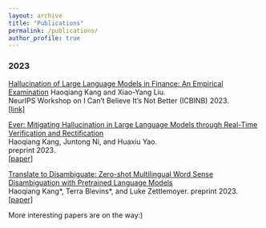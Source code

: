 ```yaml
---
layout: archive
title: "Publications"
permalink: /publications/
author_profile: true
---
```


### 2023

[Hallucination of Large Language Models in Finance: An Empirical Examination](https://neurips.cc/virtual/2023/76519) Haoqiang Kang and Xiao-Yang Liu. \
NeurIPS Workshop on I Can’t Believe It’s Not Better (ICBINB) 2023. \
[[link]](https://neurips.cc/virtual/2023/76519)

[<span class="small-caps">Ever</span>: Mitigating Hallucination in Large Language Models through Real-Time Verification and Rectification]() \
Haoqiang Kang, Juntong Ni, and Huaxiu Yao. \
preprint 2023.\
[[paper]]()

[Translate to Disambiguate: Zero-shot Multilingual Word Sense Disambiguation with Pretrained Language Models](../papers/WSDkang2023.pdf) \
Haoqiang Kang\*, Terra Blevins\*, and Luke Zettlemoyer. preprint 2023. \
[[paper]](../papers/WSDkang2023.pdf)


More interesting papers are on the way:)
